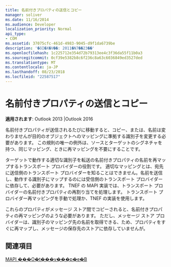 ```yaml
---
title: 名前付きプロパティの送信とコピー
manager: soliver
ms.date: 11/16/2014
ms.audience: Developer
localization_priority: Normal
api_type:
- COM
ms.assetid: 37075cfc-461d-4983-9045-d9f1da6739be
description: '�ŏI�X�V��: 2011�N7��23��'
ms.openlocfilehash: 1c225712e354d72b79313ee4c3f36da55f11b0a3
ms.sourcegitcommit: 0cf39e5382b8c6f236c8a63c6036849ed3527ded
ms.translationtype: MT
ms.contentlocale: ja-JP
ms.lasthandoff: 08/23/2018
ms.locfileid: "22587517"
---
```

# <a name="transmitting-and-copying-named-properties"></a>名前付きプロパティの送信とコピー

  
  
**適用されます**: Outlook 2013 |Outlook 2016 
  
名前付きプロパティが送信されるたびに移動すると、コピー、または、名前は変わりませんが目的のオブジェクトへのマッピングに準拠する識別子を変更する必要があります。 この規則の唯一の例外は、ソースとターゲットのシグネチャを持つ、同じマッピング、ときに再マッピングを不要にすることです。
  
ターゲットで動作する適切な識別子を転送の名前付きプロパティの名前を再マップするトランスポート プロバイダーの役割です。 適切なマッピングとは、宛先に送信側のトランスポート プロバイダーを知ることはできません。名前を送信し、動作する識別子にマップするのには受信側のトランスポート プロバイダーに依存して、必要があります。 TNEF の MAPI 実装では、トランスポート プロバイダーの名前付きプロパティの再割り当てを処理します。 トランスポート プロバイダー再マッピングを手動で処理か、TNEF の実装を使用します。 
  
これらのプロパティがメッセージ ストア間でコピーされると、名前付きプロパティの再マッピングのような必要があります。 ただし、メッセージ ストア プロバイダーは、識別子のマッピング先の名前を取得できる、ため、プロパティをすぐに再マップし、メッセージの保存先のストアに依存していませんが。 
  
## <a name="see-also"></a>関連項目



[MAPI ���O�t���v���p�e�B](mapi-named-properties.md)


